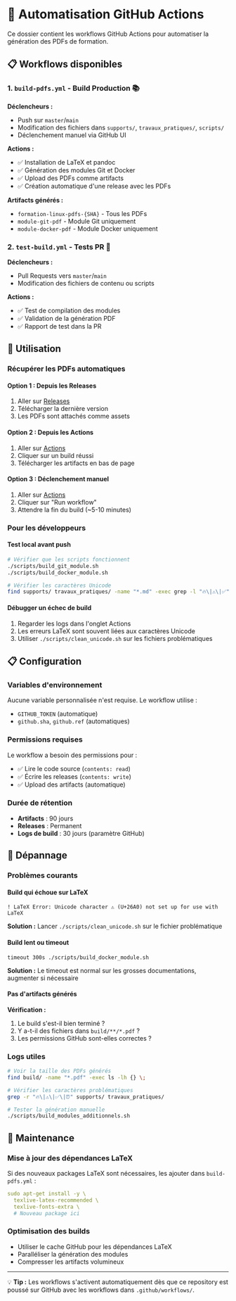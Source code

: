# 🤖 Automatisation GitHub Actions

Ce dossier contient les workflows GitHub Actions pour automatiser la génération des PDFs de formation.

## 📋 Workflows disponibles

### 1. `build-pdfs.yml` - Build Production 📚

**Déclencheurs :**
- Push sur `master`/`main`
- Modification des fichiers dans `supports/`, `travaux_pratiques/`, `scripts/`
- Déclenchement manuel via GitHub UI

**Actions :**
- ✅ Installation de LaTeX et pandoc
- ✅ Génération des modules Git et Docker
- ✅ Upload des PDFs comme artifacts
- ✅ Création automatique d'une release avec les PDFs

**Artifacts générés :**
- `formation-linux-pdfs-{SHA}` - Tous les PDFs
- `module-git-pdf` - Module Git uniquement  
- `module-docker-pdf` - Module Docker uniquement

### 2. `test-build.yml` - Tests PR 🧪

**Déclencheurs :**
- Pull Requests vers `master`/`main`
- Modification des fichiers de contenu ou scripts

**Actions :**
- ✅ Test de compilation des modules
- ✅ Validation de la génération PDF
- ✅ Rapport de test dans la PR

## 🚀 Utilisation

### Récupérer les PDFs automatiques

#### Option 1 : Depuis les Releases
1. Aller sur [Releases](../../releases)
2. Télécharger la dernière version
3. Les PDFs sont attachés comme assets

#### Option 2 : Depuis les Actions  
1. Aller sur [Actions](../../actions)
2. Cliquer sur un build réussi
3. Télécharger les artifacts en bas de page

#### Option 3 : Déclenchement manuel
1. Aller sur [Actions](../../actions/workflows/build-pdfs.yml)
2. Cliquer sur "Run workflow"
3. Attendre la fin du build (~5-10 minutes)

### Pour les développeurs

#### Test local avant push
```bash
# Vérifier que les scripts fonctionnent
./scripts/build_git_module.sh
./scripts/build_docker_module.sh

# Vérifier les caractères Unicode
find supports/ travaux_pratiques/ -name "*.md" -exec grep -l "🔥\|⚠️\|✅" {} \;
```

#### Débugger un échec de build
1. Regarder les logs dans l'onglet Actions
2. Les erreurs LaTeX sont souvent liées aux caractères Unicode
3. Utiliser `./scripts/clean_unicode.sh` sur les fichiers problématiques

## 📋 Configuration

### Variables d'environnement
Aucune variable personnalisée n'est requise. Le workflow utilise :
- `GITHUB_TOKEN` (automatique)
- `github.sha`, `github.ref` (automatiques)

### Permissions requises
Le workflow a besoin des permissions pour :
- ✅ Lire le code source (`contents: read`)
- ✅ Écrire les releases (`contents: write`) 
- ✅ Upload des artifacts (automatique)

### Durée de rétention
- **Artifacts** : 90 jours
- **Releases** : Permanent
- **Logs de build** : 30 jours (paramètre GitHub)

## 🐛 Dépannage

### Problèmes courants

#### Build qui échoue sur LaTeX
```
! LaTeX Error: Unicode character ⚠️ (U+26A0) not set up for use with LaTeX
```
**Solution :** Lancer `./scripts/clean_unicode.sh` sur le fichier problématique

#### Build lent ou timeout
```
timeout 300s ./scripts/build_docker_module.sh
```
**Solution :** Le timeout est normal sur les grosses documentations, augmenter si nécessaire

#### Pas d'artifacts générés
**Vérification :**
1. Le build s'est-il bien terminé ?
2. Y a-t-il des fichiers dans `build/**/*.pdf` ?
3. Les permissions GitHub sont-elles correctes ?

### Logs utiles
```bash
# Voir la taille des PDFs générés
find build/ -name "*.pdf" -exec ls -lh {} \;

# Vérifier les caractères problématiques
grep -r "🔥\|⚠️\|✅\|⏰" supports/ travaux_pratiques/

# Tester la génération manuelle
./scripts/build_modules_additionnels.sh
```

## 🔧 Maintenance

### Mise à jour des dépendances LaTeX
Si des nouveaux packages LaTeX sont nécessaires, les ajouter dans `build-pdfs.yml` :
```yaml
sudo apt-get install -y \
  texlive-latex-recommended \
  texlive-fonts-extra \
  # Nouveau package ici
```

### Optimisation des builds
- Utiliser le cache GitHub pour les dépendances LaTeX
- Paralléliser la génération des modules
- Compresser les artifacts volumineux

---

💡 **Tip :** Les workflows s'activent automatiquement dès que ce repository est poussé sur GitHub avec les workflows dans `.github/workflows/`.